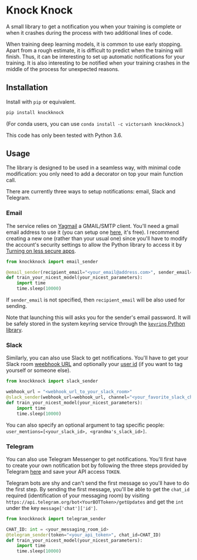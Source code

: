 # Knock Knock

A small library to get a notification you when your training is complete or when it crashes during the process with two additional lines of code.

When training deep learning models, it is common to use early stopping. Apart from a rough estimate, it is difficult to predict when the training will finish. Thus, it can be interesting to set up automatic notifications for your training. It is also interesting to be notified when your training crashes in the middle of the process for unexpected reasons.

## Installation

Install with `pip` or equivalent.
```bash
pip install knockknock
```

(For conda users, you can use `conda install -c victorsanh knockknock`.)

This code has only been tested with Python 3.6.

## Usage

The library is designed to be used in a seamless way, with minimal code modification: you only need to add a decorator on top your main function call.

There are currently three ways to setup notifications: email, Slack and Telegram.

### Email

The service relies on [Yagmail](https://github.com/kootenpv/yagmail) a GMAIL/SMTP client. You'll need a gmail email address to use it (you can setup one [here](https://accounts.google.com), it's free). I recommend creating a new one (rather than your usual one) since you'll have to modify the account's security settings to allow the Python library to access it by [Turning on less secure apps](https://devanswers.co/allow-less-secure-apps-access-gmail-account/).

```python
from knockknock import email_sender

@email_sender(recipient_email="<your_email@address.com>", sender_email="<grandma's_email@gmail.com>")
def train_your_nicest_model(your_nicest_parameters):
    import time
    time.sleep(10000)
```

If `sender_email` is not specified, then `recipient_email` will be also used for sending.

Note that launching this will asks you for the sender's email password. It will be safely stored in the system keyring service through the [`keyring` Python library](https://pypi.org/project/keyring/).

### Slack

Similarly, you can also use Slack to get notifications. You'll have to get your Slack room [weebhook URL](https://api.slack.com/incoming-webhooks#create_a_webhook) and optionally your [user id](https://api.slack.com/methods/users.identity) (if you want to tag yourself or someone else).

```python
from knockknock import slack_sender

webhook_url = "<webhook_url_to_your_slack_room>"
@slack_sender(webhook_url=webhook_url, channel="<your_favorite_slack_channel>")
def train_your_nicest_model(your_nicest_parameters):
    import time
    time.sleep(10000)
```

You can also specify an optional argument to tag specific people: `user_mentions=[<your_slack_id>, <grandma's_slack_id>]`.

### Telegram

You can also use Telegram Messenger to get notifications. You'll first have to create your own notification bot by following the three steps provided by Telegram [here](https://core.telegram.org/bots#6-botfather) and save your API access `TOKEN`.

Telegram bots are shy and can't send the first message so you'll have to do the first step. By sending the first message, you'll be able to get the `chat_id` required (identification of your messaging room) by visiting `https://api.telegram.org/bot<YourBOTToken>/getUpdates` and get the `int` under the key `message['chat']['id']`.

```python
from knockknock import telegram_sender

CHAT_ID: int = <your_messaging_room_id>
@telegram_sender(token="<your_api_token>", chat_id=CHAT_ID)
def train_your_nicest_model(your_nicest_parameters):
    import time
    time.sleep(10000)
```
